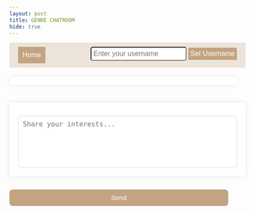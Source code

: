 ```yaml
---
layout: post
title: GENRE CHATROOM
hide: true
---
```



<title>Genre Chatroom</title>
<style>
 .navbar {
     width: 100%;
     max-width: 1200px;
     display: flex;
     justify-content: space-between;
     margin-bottom: 20px;
     background-color: #EDE4D9;
     padding: 10px 20px;
     color: white;
 }
 .navbar h1 {
     margin: 0;
 }
 .navbar button {
     padding: 10px;
     font-size: 16px;
     background-color: #C3A382;
     border: none;
     color: white;
     cursor: pointer;
 }
 .navbar button:hover {
     background-color: #444;
 }
 .dashboard {
     display: flex;
     flex-direction: column;
     width: 100%;
     max-width: 1200px;
     gap: 20px;
 }
 .section {
     width: 100%;
     padding: 20px;
     background-color: white;
     box-shadow: 0 0 10px rgba(0, 0, 0, 0.1);
     border-radius: none;
 }
 .post-container {
     max-height: 400px;
     overflow-y: auto;
     padding: 10px;
     background-color: #fff;
     border: none;
     border-radius: 8px;
     margin-bottom: 20px;
 }
 .post {
     border: 1px solid #ddd;
     padding: 10px;
     margin: 10px 0;
     border-radius: 8px;
     font-size: 1.1em;
     color: #4B4A40;
     position: relative;
 }
 .post-content {
     overflow: hidden;
     white-space: nowrap;
     text-overflow: ellipsis;
 }
 .see-more {
     color: blue;
     cursor: pointer;
     font-size: 0.9em;
     margin-left: 5px;
 }
 .reply-section {
     margin-top: 10px;
     padding-left: 20px;
     font-size: 0.9em;
     display: flex;
     align-items: center;
 }
 .reply-input {
     width: 80%;
     padding: 8px;
     font-size: 1em;
     border-radius: 8px;
     border: 1px solid #ddd;
 }
 .reply-btn {
     margin-left: 10px;
     padding: 5px 10px;
     font-size: 0.8em;
     cursor: pointer;
     border: none;
     background-color: #C3A382;
     color: white;
     border-radius: 8px;
 }
 textarea {
     width: 100%;
     padding: 10px;
     font-size: 1.1em;
     height: 120px;
     resize: none;
     margin-top: 10px;
     border-radius: 8px;
     border: 1px solid #ddd;
 }
 .send-btn {
     background-color: #C3A382;
     color: white;
     border: none;
     padding: 10px;
     width: 100%;
     font-size: 1.1em;
     cursor: pointer;
     border-radius: 8px;
     margin-top: 10px;
 }
</style>


<div class="navbar">
  <button onclick="location.href='{{site.baseurl}}/'">Home</button>
  <div>
    <input type="text" id="usernameInput" placeholder="Enter your username" style="padding: 5px; font-size: 16px; border-radius: 5px;">
    <button onclick="setUsername()" style="padding: 5px; font-size: 16px; background-color: #C3A382; border: none; color: white; cursor: pointer;">Set Username</button>
  </div>
</div>
<div class="dashboard">
  <div class="section post-container" id="postsSection">
    <!-- Posts will appear here -->
  </div>
  <div class="section">
    <textarea id="postInput" placeholder="Share your interests..."></textarea>
  </div>
  <div>
    <button class="send-btn" onclick="addPost()">Send</button>
  </div>
</div>

<script>
let loggedInUser = localStorage.getItem("loggedInUser") || "User123";
let posts = JSON.parse(localStorage.getItem("savedPosts")) || [];

function setUsername() {
    const usernameInput = document.getElementById("usernameInput").value;
    if (usernameInput) {
        loggedInUser = usernameInput;
        localStorage.setItem("loggedInUser", loggedInUser);
        alert(`Username set to: ${loggedInUser}`);
    } else {
        alert("Username cannot be empty!");
    }
}

function goHome() {
    window.location.href = "{{site.baseurl}}/";
}

function addPost() {
    const postInput = document.getElementById("postInput").value;
    if (postInput) {
        const newPost = { content: postInput, likes: 0, replies: [], user: loggedInUser };
        posts.push(newPost);
        localStorage.setItem("savedPosts", JSON.stringify(posts));
        document.getElementById("postInput").value = '';
        displayPosts();
    } else {
        alert("Post cannot be empty!");
    }
}

function displayPosts() {
    const postsSection = document.getElementById("postsSection");
    postsSection.innerHTML = '';
    posts.forEach((post, index) => {
        const postElement = document.createElement("div");
        postElement.className = "post";
        postElement.innerHTML = `
            <div class="post-content">${post.user} : ${post.content.substring(0, 100)}${post.content.length > 100 ? '...' : ''}</div>
            ${post.content.length > 100 ? '<span class="see-more" onclick="seeMore(' + index + ')">See more</span>' : ''}
            <button class="like-btn" onclick="likePost(${index})"> ❤️ ${post.likes}</button>
            <button class="delete-btn" onclick="deletePost(${index})">🗑️</button>
            <div class="reply-section">
                <input type="text" class="reply-input" placeholder="Reply..." id="replyInput${index}" onfocus="showReplySection(${index})">
                <button class="reply-btn" onclick="addReply(${index})">Reply</button>
            </div>
            <div class="replies" id="replies${index}">
                ${post.replies.map(reply => `<div class="reply">${post.user} : ${reply}</div>`).join('')}
            </div>
        `;
        postsSection.appendChild(postElement);
    });
    autoScroll();
}

function showReplySection(index) {
    document.getElementById(`replies${index}`).style.display = 'block';
}

function seeMore(index) {
    const postContent = posts[index].content;
    alert(postContent);
}

function likePost(index) {
    posts[index].likes++;
    localStorage.setItem("savedPosts", JSON.stringify(posts));
    displayPosts();
}

function deletePost(index) {
    posts.splice(index, 1);
    localStorage.setItem("savedPosts", JSON.stringify(posts));
    displayPosts();
}

function addReply(index) {
    const replyInput = document.getElementById(`replyInput${index}`);
    const replyText = replyInput.value;
    if (replyText) {
        posts[index].replies.push(replyText);
        localStorage.setItem("savedPosts", JSON.stringify(posts));
        replyInput.value = '';
        displayPosts();
    } else {
        alert("Reply cannot be empty!");
    }
}

function autoScroll() {
    const postsSection = document.getElementById("postsSection");
    postsSection.scrollTop = postsSection.scrollHeight;
}

displayPosts();
</script>
